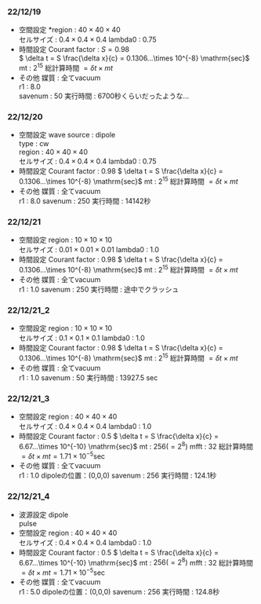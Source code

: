 ### 22/12/19  
* 空間設定
*region : $40 \times 40 \times 40$  
セルサイズ : $0.4 \times 0.4 \times 0.4$
lambda0 : 0.75  
* 時間設定
Courant factor : $S = 0.98$  
$ \delta t = S \frac{\delta x}{c} = 0.1306...\times 10^{-8} \mathrm{sec}$
mt : $2 ^{15}$
総計算時間 $= \delta t \times mt$
* その他
媒質 : 全てvacuum   
r1 : 8.0  
savenum : 50 
実行時間 : 6700秒くらいだったような...

### 22/12/20
* 空間設定
wave source : dipole  
type : cw  
region : $40 \times 40 \times 40$  
セルサイズ : $0.4 \times 0.4 \times 0.4$
lambda0 : 0.75  
* 時間設定
Courant factor : 0.98 
$ \delta t = S \frac{\delta x}{c} = 0.1306...\times 10^{-8} \mathrm{sec}$
mt : $2 ^{15}$
総計算時間 $= \delta t \times mt$
* その他
媒質 : 全てvacuum  
r1 : 8.0
savenum : 250 
実行時間 : 14142秒


### 22/12/21
* 空間設定
region : $10 \times 10 \times 10$  
セルサイズ : $0.01 \times 0.01 \times 0.01$
lambda0 : 1.0
* 時間設定
Courant factor : 0.98 
$ \delta t = S \frac{\delta x}{c} = 0.1306...\times 10^{-8} \mathrm{sec}$
mt : $2 ^{15}$
総計算時間 $= \delta t \times mt$
* その他
媒質 : 全てvacuum  
r1 : 1.0
savenum : 250 
実行時間 : 途中でクラッシュ 

### 22/12/21_2
* 空間設定
region : $10 \times 10 \times 10$  
セルサイズ : $0.1 \times 0.1 \times 0.1$
lambda0 : 1.0
* 時間設定
Courant factor : 0.98 
$ \delta t = S \frac{\delta x}{c} = 0.1306...\times 10^{-8} \mathrm{sec}$
mt : $2 ^{15}$
総計算時間 $= \delta t \times mt$
* その他
媒質 : 全てvacuum  
r1 : 1.0
savenum : 50 
実行時間 : 13927.5 sec  

### 22/12/21_3
* 空間設定
region : $40 \times 40 \times 40$  
セルサイズ : $0.4 \times 0.4 \times 0.4$
lambda0 : 1.0
* 時間設定
Courant factor : 0.5 
$ \delta t = S \frac{\delta x}{c} = 6.67...\times 10^{-10} \mathrm{sec}$
mt : $256 (=2 ^{8})$
mfft : 32
総計算時間 $= \delta t \times mt = 1.71 \times 10^{-5} \mathrm{sec}$
* その他
媒質 : 全てvacuum  
r1 : 1.0
dipoleの位置：(0,0,0)
savenum : 256 
実行時間 : 124.1秒  

### 22/12/21_4
* 波源設定
dipole  
pulse
* 空間設定
region : $40 \times 40 \times 40$  
セルサイズ : $0.4 \times 0.4 \times 0.4$
lambda0 : 1.0
* 時間設定
Courant factor : 0.5 
$ \delta t = S \frac{\delta x}{c} = 6.67...\times 10^{-10} \mathrm{sec}$
mt : $256 (=2 ^{8})$
mfft : 32
総計算時間 $= \delta t \times mt = 1.71 \times 10^{-5} \mathrm{sec}$
* その他
媒質 : 全てvacuum  
r1 : 5.0
dipoleの位置：(0,0,0)
savenum : 256 
実行時間 : 124.8秒